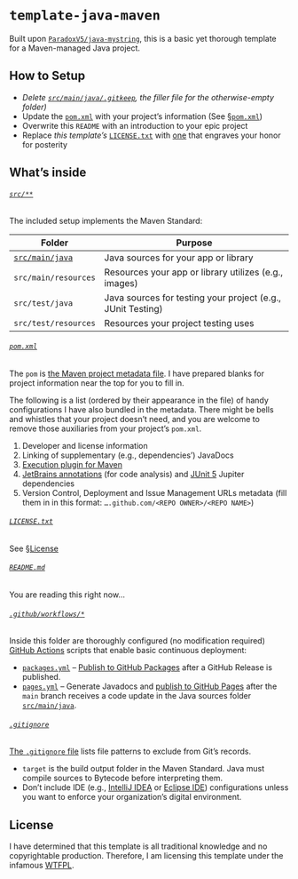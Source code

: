 # `template-java-maven`

Built upon [`ParadoxV5/java-mystring`](https://github.com/ParadoxV5/java-mystring),
this is a basic yet thorough template for a Maven-managed Java project.


## How to Setup

* _Delete [`src/main/java/.gitkeep`](src/main/java/.gitkeep), the filler file for the otherwise-empty folder)_
* Update the [`pom.xml`](pom.xml) with your project’s information (See [§`pom.xml`](#pomxml))
* Overwrite this `README` with an introduction to your epic project
* Replace *this template’s* [`LICENSE.txt`](LICENSE.txt) with
  [one](https://choosealicense.com/) that engraves your honor for posterity


## What’s inside

###### [`src/**`](src/)
The included setup implements the Maven Standard:

| Folder                           | Purpose                                                     |
|----------------------------------|-------------------------------------------------------------|
| [`src/main/java`](src/main/java) | Java sources for your app or library                        |
| `src/main/resources`             | Resources your app or library utilizes (e.g., images)       |
| `src/test/java`                  | Java sources for testing your project (e.g., JUnit Testing) |
| `src/test/resources`             | Resources your project testing uses                         |

###### [`pom.xml`](pom.xml)
The `pom` is [the Maven project metadata file](https://maven.apache.org/pom.html).
I have prepared blanks for project information near the top for you to fill in.

The following is a list (ordered by their appearance in the file) of handy
configurations I have also bundled in the metadata.
There might be bells and whistles that your project doesn’t need,
and you are welcome to remove those auxiliaries from your project’s `pom.xml`.

1. Developer and license information
2. Linking of supplementary (e.g., dependencies’) JavaDocs
3. [Execution plugin for Maven](https://www.mojohaus.org/exec-maven-plugin/)
4. [JetBrains annotations](https://github.com/JetBrains/java-annotations) (for code analysis)
   and [JUnit 5](https://junit.org/junit5/) Jupiter dependencies
5. Version Control, Deployment and Issue Management URLs metadata
   (fill them in in this format: `….github.com/<REPO OWNER>/<REPO NAME>`)

###### [`LICENSE.txt`](LICENSE.txt)
See [§License](#License)

###### [`README.md`](README.md)
You are reading this right now…

###### [`.github/workflows/*`](.github/workflows)
Inside this folder are thoroughly configured (no modification required)
[GitHub Actions](https://github.com/features/actions) scripts that enable basic continuous deployment:

* [`packages.yml`](.github/workflows/packages.yml) –
  [Publish to GitHub Packages](https://docs.github.com/en/actions/publishing-packages/publishing-java-packages-with-maven#publishing-packages-to-github-packages)
  after a GitHub Release is published.
* [`pages.yml`](.github/workflows/pages.yml) – Generate Javadocs and
  [publish to GitHub Pages](https://github.blog/changelog/2022-07-27-github-pages-custom-github-actions-workflows-beta/)
  after the `main` branch receives a code update in the Java sources folder [`src/main/java`](src/main/java).

###### [`.gitignore`](.gitignore)
[The `.gitignore` file](https://git-scm.com/docs/gitignore) lists file patterns to exclude from Git’s records.

* `target` is the build output folder in the Maven Standard.
  Java must compile sources to Bytecode before interpreting them.
* Don’t include IDE (e.g., [IntelliJ IDEA](https://www.jetbrains.com/idea/) or
  [Eclipse IDE](https://www.eclipse.org/ide/)) configurations
  unless you want to enforce your organization’s digital environment.


## License

I have determined that this template is all traditional knowledge and no copyrightable production.
Therefore, I am licensing this template under the infamous [WTFPL](http://www.wtfpl.net/).
